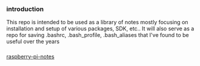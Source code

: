 ### introduction
This repo is intended to be used as a library of notes mostly focusing on installation and setup of various packages, SDK, etc.. It will also serve as a repo for saving .bashrc, .bash_profile, .bash_aliases that I've found to be useful over the years

###
[raspberry-pi-notes](raspberry-pi.md) 
